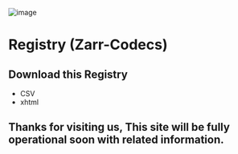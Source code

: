 ![image](https://user-images.githubusercontent.com/81817735/177476995-580fb2ed-0b4e-4bde-bfba-1fc70b044916.png)

# Registry (Zarr-Codecs)

## Download this Registry
* CSV
* xhtml

## 


















## Thanks for visiting us, This site will be fully operational soon with related information.
